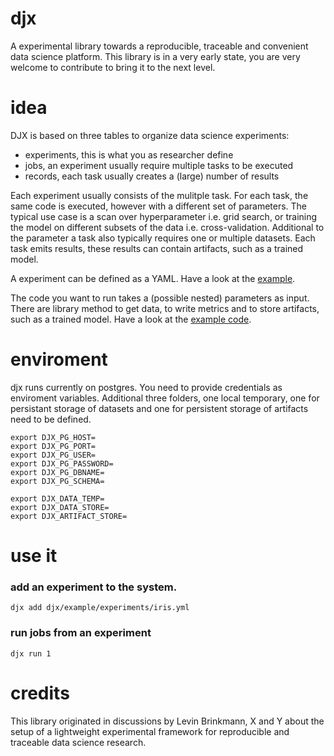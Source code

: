 # djx

A experimental library towards a reproducible, traceable and convenient data science
platform. This library is in a very early state, you are very welcome to contribute
to bring it to the next level.

# idea

DJX is based on three tables to organize data science experiments:
* experiments, this is what you as researcher define
* jobs, an experiment usually require multiple tasks to be executed
* records, each task usually creates a (large) number of results

Each experiment usually consists of the mulitple task. For each task, the same code is executed, however with a different set of parameters. The typical use case is a scan over hyperparameter i.e. grid search, or training the model on different subsets of the data i.e. cross-validation. Additional to the parameter a task also typically requires one or multiple datasets. Each task emits results, these results can contain artifacts, such as a trained model.

A experiment can be defined as a YAML. Have a look at the [example](djx/example/experiments/iris.yml).

The code you want to run takes a (possible nested) parameters as input. There are library
method to get data, to write metrics and to store artifacts, such as a trained model.
Have a look at the [example code](djx/example/src/iris.py).

# enviroment
djx runs currently on postgres. You need to provide credentials as enviroment variables.
Additional three folders, one local temporary, one for persistant storage of datasets and
one for persistent storage of artifacts need to be defined.

```
export DJX_PG_HOST=
export DJX_PG_PORT=
export DJX_PG_USER=
export DJX_PG_PASSWORD=
export DJX_PG_DBNAME=
export DJX_PG_SCHEMA=

export DJX_DATA_TEMP=
export DJX_DATA_STORE=
export DJX_ARTIFACT_STORE=
```

# use it

### add an experiment to the system.
```
djx add djx/example/experiments/iris.yml

```
### run jobs from an experiment
```
djx run 1

```

# credits

This library originated in discussions by Levin Brinkmann,
X and Y about the setup of a lightweight experimental
framework for reproducible and traceable data science research.
